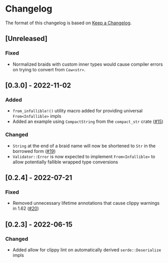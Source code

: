 # Changelog

The format of this changelog is based on [Keep a Changelog](https://keepachangelog.com/en/1.0.0/).

## [Unreleased]

### Fixed

- Normalized braids with custom inner types would cause compiler errors on trying to convert from
  `Cow<str>`.

## [0.3.0] - 2022-11-02

### Added

- `from_infallible!()` utility macro added for providing universal `From<Infallible>` impls
- Added an example using `CompactString` from the `compact_str` crate ([#15])

### Changed

- `String` at the end of a braid name will now be shortened to `Str` in the borrowed form ([#19])
- `Validator::Error` is now expected to implement `From<Infallible>` to allow potentially
  fallible wrapped type conversions

[#15]: https://github.com/neoeinstein/aliri_braid/pull/15
[#19]: https://github.com/neoeinstein/aliri_braid/pull/19

## [0.2.4] - 2022-07-21

### Fixed

- Removed unnecessary lifetime annotations that cause clippy warnings in 1.62 ([#20])

[#20]: https://github.com/neoeinstein/aliri_braid/pull/20

## [0.2.3] - 2022-06-15

### Changed

- Added allow for clippy lint on automatically derived `serde::Deserialize` impls

<!--markdownlint-disable-file MD024 -->
